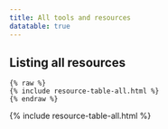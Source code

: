 ```yaml
---
title: All tools and resources
datatable: true
---
```



## Listing all resources


```
{% raw %}
{% include resource-table-all.html %}
{% endraw %}
```


{% include resource-table-all.html %}

